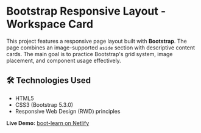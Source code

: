 # Bootstrap Responsive Layout - Workspace Card

This project features a responsive page layout built with **Bootstrap**. The page combines an image-supported `aside` section with descriptive content cards. The main goal is to practice Bootstrap's grid system, image placement, and component usage effectively.

## 🛠️ Technologies Used

- HTML5  
- CSS3 (Bootstrap 5.3.0)  
- Responsive Web Design (RWD) principles  

**Live Demo:** [boot-learn on Netlify](https://dkt-portfolio.netlify.app/)